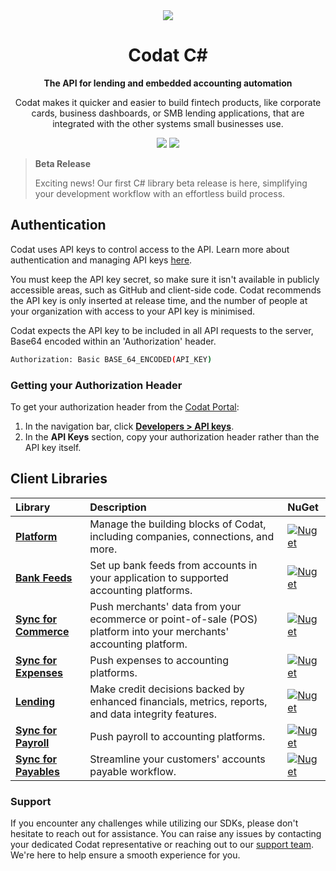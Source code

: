 ﻿<div align="center">
    <picture>
        <source srcset="https://user-images.githubusercontent.com/6267663/221800355-0995e4ad-a386-4943-a4c2-e620341a5155.svg" media="(prefers-color-scheme: dark)">
        <img src="https://user-images.githubusercontent.com/6267663/221800359-b7f7776c-a44f-4384-8dd0-d9f7d5caef7d.svg">
    </picture>
    <h1>Codat C#</h1>
        <p><strong>The API for lending and embedded accounting automation</strong></p>
        <p>Codat makes it quicker and easier to build fintech products, like corporate cards, business dashboards, or SMB lending applications, that are integrated with the other systems small businesses use.</p>
    <a href="https://docs.codat.io/using-the-api/overview"><img src="https://img.shields.io/static/v1?label=Docs&message=API Ref&color=4c2cec&style=for-the-badge" /></a>
    <a href="https://opensource.org/licenses/MIT"><img src="https://img.shields.io/badge/License-MIT-blue.svg?style=for-the-badge" /></a>
</div>

> **Beta Release**
>
> Exciting news! Our first C# library beta release is here, simplifying your development workflow with an effortless build process.

## Authentication

Codat uses API keys to control access to the API. 
Learn more about authentication and managing API keys [here](https://docs.codat.io/using-the-api/authentication).

You must keep the API key secret, so make sure it isn't available in publicly accessible areas, such as GitHub and client-side code.
Codat recommends the API key is only inserted at release time, and the number of people at your organization with access to your API key is minimised.

Codat expects the API key to be included in all API requests to the server, Base64 encoded within an 'Authorization' header.

```bash
Authorization: Basic BASE_64_ENCODED(API_KEY)
```

### Getting your Authorization Header

To get your authorization header from the [Codat Portal](https://app.codat.io):

1. In the navigation bar, click [**Developers > API keys**](https://app.codat.io/developers/api-keys).
2. In the **API Keys** section, copy your authorization header rather than the API key itself.

## Client Libraries

<!-- Start Codat Client Libraries -->
| Library | Description | NuGet |
| :- | :- | :- |
| **[Platform](https://github.com/codatio/client-sdk-csharp/tree/main/platform)** | Manage the building blocks of Codat, including companies, connections, and more. | [![Nuget](https://img.shields.io/nuget/v/Codat.Platform)](https://www.nuget.org/packages/Codat.Platform) |
| **[Bank Feeds](https://github.com/codatio/client-sdk-csharp/tree/main/bank-feeds)** | Set up bank feeds from accounts in your application to supported accounting platforms. | [![Nuget](https://img.shields.io/nuget/v/Codat.BankFeeds)](https://www.nuget.org/packages/Codat.BankFeeds) |
| **[Sync for Commerce](https://github.com/codatio/client-sdk-csharp/tree/main/sync-for-commerce)** | Push merchants' data from your ecommerce or point-of-sale (POS) platform into your merchants' accounting platform. | [![Nuget](https://img.shields.io/nuget/v/Codat.Sync.Commerce)](https://www.nuget.org/packages/Codat.Sync.Commerce) |
| **[Sync for Expenses](https://github.com/codatio/client-sdk-csharp/tree/main/sync-for-expenses)** | Push expenses to accounting platforms. | [![Nuget](https://img.shields.io/nuget/v/Codat.Sync.Expenses)](https://www.nuget.org/packages/Codat.Sync.Expenses) |
| **[Lending](https://github.com/codatio/client-sdk-csharp/tree/main/lending)** | Make credit decisions backed by enhanced financials, metrics, reports, and data integrity features. | [![Nuget](https://img.shields.io/nuget/v/Codat.Lending)](https://www.nuget.org/packages/Codat.Lending) |
| **[Sync for Payroll](https://github.com/codatio/client-sdk-csharp/tree/main/sync-for-payroll)** | Push payroll to accounting platforms. | [![Nuget](https://img.shields.io/nuget/v/Codat.Sync.Payroll)](https://www.nuget.org/packages/Codat.Sync.Payroll) |
| **[Sync for Payables](https://github.com/codatio/client-sdk-csharp/tree/main/sync-for-payables)** | Streamline your customers' accounts payable workflow. | [![Nuget](https://img.shields.io/nuget/v/Codat.Sync.Payables)](https://www.nuget.org/packages/Codat.Sync.Payables) |
<!-- End Codat Client Libraries -->

<!-- Start Codat Support Notes -->
### Support

If you encounter any challenges while utilizing our SDKs, please don't hesitate to reach out for assistance. 
You can raise any issues by contacting your dedicated Codat representative or reaching out to our [support team](mailto:support@codat.io).
We're here to help ensure a smooth experience for you.
<!-- End Codat Support Notes -->